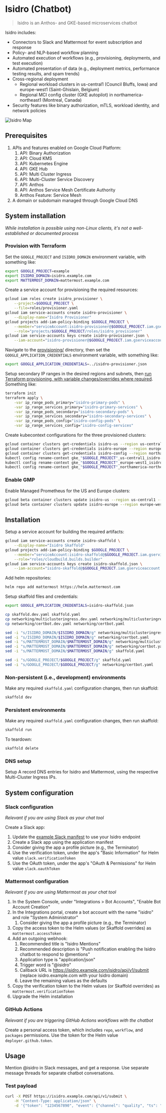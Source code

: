# Isidro (Chatbot)

> Isidro is an Anthos- and GKE-based microservices chatbot

Isidro includes:
* Connectors to Slack and Mattermost for event subscription and response
* Policy- and NLP-based workflow planning
* Automated execution of workflows (e.g., provisioning, deployments, and test execution)
* Automated presentation of data (e.g., deployment metrics, performance testing results, and spam trends)
* Cross-regional deployment
   * Regional workload clusters in us-central1 (Council Bluffs, Iowa) and europe-west1 (Saint-Ghislain, Belgium)
   * Regional MCI config cluster (GKE autopilot) in northamerica-northeast1 (Montreal, Canada)
* Security features like binary authorization, mTLS, workload identity, and network policies

![Isidro Map](images/isidro-map.png)

## Prerequisites
1. APIs and features enabled on Google Cloud Platform:
    1. API: Binary Authorization
    1. API: Cloud KMS
    1. API: Kubernetes Engine
    1. API: GKE Hub
    1. API: Multi Cluster Ingress
    1. API: Multi-Cluster Service Discovery
    1. API: Anthos
    1. API: Anthos Service Mesh Certificate Authority
    1. Anthos Feature: Service Mesh
1. A domain or subdomain managed through Google Cloud DNS

## System installation
_While installation is possible using non-Linux clients, it's not a well-established or documented process_

### Provision with Terraform

Set the `GOOGLE_PROJECT` and `ISIDRO_DOMAIN` environment variable, with something like:
```bash
export GOOGLE_PROJECT=example
export ISIDRO_DOMAIN=isidro.example.com
export MATTERMOST_DOMAIN=mattermost.example.com
```

Create a service account for provisioning the required resources:
```bash
gcloud iam roles create isidro_provisioner \
    --project=$GOOGLE_PROJECT \
    --file=roles/provisioner.yaml
gcloud iam service-accounts create isidro-provisioner \
    --display-name="Isidro Provisioner"
gcloud projects add-iam-policy-binding $GOOGLE_PROJECT \
    --member="serviceAccount:isidro-provisioner@$GOOGLE_PROJECT.iam.gserviceaccount.com" \
    --role="projects/$GOOGLE_PROJECT/roles/isidro_provisioner"
gcloud iam service-accounts keys create isidro-provisioner.json \
    --iam-account="isidro-provisioner@$GOOGLE_PROJECT.iam.gserviceaccount.com"
```

Navigate to the [provisioning/](provisioning/) directory, then set the `GOOGLE_APPLICATION_CREDENTIALS` environment variable, with something like:
```bash
export GOOGLE_APPLICATION_CREDENTIALS=../isidro-provisioner.json
```

Setup secondary IP ranges in the desired regions and subnets, then [run Terraform provisioning, with variable changes/overrides where required](provisioning/).  Something like:
```bash
terraform init
terraform apply \
    -var ip_range_pods_primary="isidro-primary-pods" \
    -var ip_range_services_primary="isidro-primary-services" \
    -var ip_range_pods_secondary="isidro-secondary-pods" \
    -var ip_range_services_secondary="isidro-secondary-services" \
    -var ip_range_pods_config="isidro-config-pods" \
    -var ip_range_services_config="isidro-config-services"
```

Create kubecontext configurations for the three provisioned clusters:
```bash
gcloud container clusters get-credentials isidro-us --region us-central1
gcloud container clusters get-credentials isidro-europe --region europe-west1
gcloud container clusters get-credentials isidro-config --region northamerica-northeast1
kubectl config rename-context gke_"$GOOGLE_PROJECT"_us-central1_isidro-us isidro-us
kubectl config rename-context gke_"$GOOGLE_PROJECT"_europe-west1_isidro-europe isidro-europe
kubectl config rename-context gke_"$GOOGLE_PROJECT"_northamerica-northeast1_isidro-config isidro-config
```

### Enable GMP

Enable Managed Prometheus for the US and Europe clusters:
```bash
gcloud beta container clusters update isidro-us --region us-central1 --enable-managed-prometheus
gcloud beta container clusters update isidro-europe --region europe-west1 --enable-managed-prometheus
```

## Installation

Setup a service account for building the required artifacts:
```bash
gcloud iam service-accounts create isidro-skaffold \
    --display-name="Isidro Skaffold"
gcloud projects add-iam-policy-binding $GOOGLE_PROJECT \
    --member="serviceAccount:isidro-skaffold@$GOOGLE_PROJECT.iam.gserviceaccount.com" \
    --role="roles/cloudbuild.builds.builder"
gcloud iam service-accounts keys create isidro-skaffold.json \
    --iam-account="isidro-skaffold@$GOOGLE_PROJECT.iam.gserviceaccount.com"
```

Add helm repositories:
```bash
helm repo add mattermost https://helm.mattermost.com
```

Setup skaffold files and credentials:
```bash
export GOOGLE_APPLICATION_CREDENTIALS=isidro-skaffold.json

cp skaffold.dev.yaml skaffold.yaml
cp networking/multiclusteringress.dev.yaml networking/multiclusteringress.yaml
cp networking/certbot.dev.yaml networking/certbot.yaml

sed -i "s/ISIDRO_DOMAIN/$ISIDRO_DOMAIN/g" networking/multiclusteringress.yaml
sed -i "s/ISIDRO_DOMAIN/$ISIDRO_DOMAIN/g" networking/certbot.yaml
sed -i "s/MATTERMOST_DOMAIN/$MATTERMOST_DOMAIN/g" networking/multiclusteringress.yaml
sed -i "s/MATTERMOST_DOMAIN/$MATTERMOST_DOMAIN/g" networking/certbot.yaml
sed -i "s/MATTERMOST_DOMAIN/$MATTERMOST_DOMAIN/g" skaffold.yaml

sed -i "s/GOOGLE_PROJECT/$GOOGLE_PROJECT/g" skaffold.yaml
sed -i "s/GOOGLE_PROJECT/$GOOGLE_PROJECT/g" networking/certbot.yaml
```

### Non-persistent (i.e., development) environments

Make any required `skaffold.yaml` configuration changes, then run skaffold:
```bash
skaffold dev
```

### Persistent environments

Make any required `skaffold.yaml` configuration changes, then run skaffold:
```bash
skaffold run
```

To teardown:
```bash
skaffold delete
```

### DNS setup

Setup A record DNS entries for Isidro and Mattermost, using the respective Multi-Cluster Ingress IPs.

## System configuration

### Slack configuration
_Relevant if you are using Slack as your chat tool_

Create a Slack app:
1. Update the [example Slack manifest](slack/manifest.yaml) to use your Isidro endpoint
1. Create a Slack app using the application manifest
1. Consider giving the app a profile picture (e.g., the Terminator)
1. Use the verification token, under the app's "Basic Information" for Helm value `slack.verificationToken`
1. Use the OAuth token, under the app's "OAuth & Permissions" for Helm value `slack.oauthToken`

### Mattermost configuration
_Relevant if you are using Mattermost as your chat tool_

1. In the System Console, under "Integrations > Bot Accounts", "Enable Bot Account Creation"
1. In the Integrations portal, create a bot account with the name "isidro" and role "System Administrator"
    1. Consider giving the app a profile picture (e.g., the Terminator)
1. Copy the access token to the Helm values (or Skaffold overrides) as `mattermost.accessToken`
1. Add an outgoing webhook:
    1. Recommended title is "Isidro Mentions"
    1. Recommended description is "Push notification enabling the Isidro chatbot to respond to @mentions"
    1. Application type is "application/json"
    1. Trigger word is "@isidro"
    1. Callback URL is https://isidro.example.com/isidro/api/v1/submit (replace isidro.example.com with your Isidro domain)
    1. Leave the remaining values as the defaults
1. Copy the verification token to the Helm values (or Skaffold overrides) as `mattermost.verificationToken`
1. Upgrade the Helm installation

### GitHub Actions
_Relevant if you are triggering GitHub Actions workflows with the chatbot_

Create a personal access token, which includes `repo`, `workflow`, and `packages` permissions.  Use the token for the Helm value `deployer.github.token`.

## Usage

Mention @isidro in Slack messages, and get a response.  Use separate message threads for separate chatbot conversations.

### Test payload
```bash
curl -X POST https://isidro.example.com/api/v1/submit \
    -H "Content-Type: application/json" \
    -d '{"token": "1234567890", "event": {"channel": "quality", "ts": "1234567890", "user": "me", "text": "Hello"}}'
```